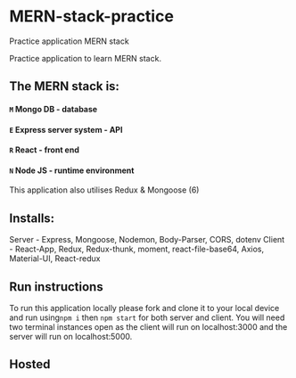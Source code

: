 # MERN-stack-practice

Practice application MERN stack

Practice application to learn MERN stack.

## The MERN stack is:

#### `M` Mongo DB - database

#### `E` Express server system - API

#### `R` React - front end

#### `N` Node JS - runtime environment

This application also utilises Redux & Mongoose (6)

## Installs:

Server - Express, Mongoose, Nodemon, Body-Parser, CORS, dotenv
Client - React-App, Redux, Redux-thunk, moment, react-file-base64, Axios, Material-UI, React-redux

## Run instructions

To run this application locally please fork and clone it to your local device and run using`npm i` then `npm start` for both server and client. You will need two terminal instances open as the client will run on localhost:3000 and the server will run on localhost:5000.

## Hosted
